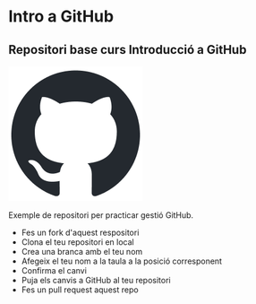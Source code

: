 # Intro a GitHub
## Repositori base curs Introducció a GitHub

![GitHub Logo](/img/github-mark.png)

Exemple de repositori per practicar gestió GitHub.

+ Fes un fork d'aquest respositori
+ Clona el teu repositori en local
+ Crea una branca amb el teu nom
+ Afegeix el teu nom a la taula a la posició corresponent
+ Confirma el canvi
+ Puja els canvis a GitHub al teu repositori
+ Fes un pull request aquest repo
